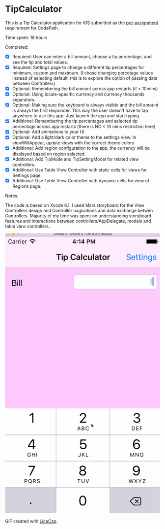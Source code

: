 # TipCalculator

This is a Tip Calculator application for iOS submitted as the [pre-assignment](https://gist.github.com/timothy1ee/7747214) requirement for CodePath.

Time spent: 18 hours

Completed:

* [x] Required: User can enter a bill amount, choose a tip percentage, and see the tip and total values.
* [x] Required: Settings page to change a different tip percentages for minimum, custom and maximum. (I chose changing percetage values instead of selecting default, this is to explore the option of passing data between Controllers)
* [x] Optional: Remembering the bill amount across app restarts (if < 10mins)
* [x] Optional: Using locale-specific currency and currency thousands separators.
* [x] Optional: Making sure the keyboard is always visible and the bill amount is always the first responder. This way the user doesn't have to tap anywhere to use this app. Just launch the app and start typing.
* [x] Additional: Remembering the tip percentages and selected tip percentage across app restarts (there is NO < 10 mins restriction here)
* [x] Optional: Add animations to your UI
* [x] Optional: Add a light/dark color theme to the settings view. In viewWillAppear, update views with the correct theme colors.
* [x] Additional: Add region configuration to the app, the currency will be displayed based on region selected.
* [x] Additional: Add TipMode and TipSettingModel for related view controllers.
* [x] Additional: Use Table View Controller with static cells for views for Settings page.
* [x] Additional: Use Table View Controller with dynamic cells for view of Regions page.

Notes:

The code is based on Xcode 6.1. I used Main.storyboard for the View Controllers design and Controller nagivations and data exchange betwen Controllers. Majority of my time was spent on understanding storyboard features and interactions between controllers/AppDelegate, models and table view controllers.

![Video Walkthrough](tip_calculator.gif)

GIF created with [LiceCap](http://www.cockos.com/licecap/).